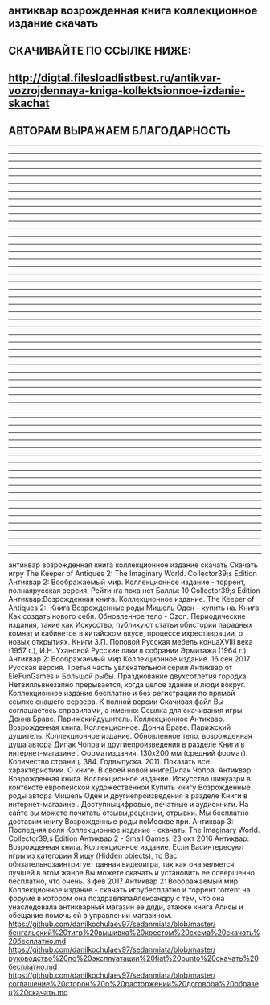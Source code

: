 антиквар возрожденная книга коллекционное издание скачать
--------------------------------------------------
СКАЧИВАЙТЕ ПО ССЫЛКЕ НИЖЕ:
--------------------------------------------------
http://digtal.filesloadlistbest.ru/antikvar-vozrojdennaya-kniga-kollektsionnoe-izdanie-skachat
--------------------------------------------------
АВТОРАМ ВЫРАЖАЕМ БЛАГОДАРНОСТЬ
--------------------------------------------------
--------------------------------------------------
--------------------------------------------------
--------------------------------------------------
--------------------------------------------------
--------------------------------------------------
--------------------------------------------------
--------------------------------------------------
--------------------------------------------------
--------------------------------------------------
--------------------------------------------------
--------------------------------------------------
--------------------------------------------------
--------------------------------------------------
--------------------------------------------------
--------------------------------------------------
--------------------------------------------------
--------------------------------------------------
--------------------------------------------------
--------------------------------------------------
--------------------------------------------------
--------------------------------------------------
--------------------------------------------------
--------------------------------------------------
--------------------------------------------------
--------------------------------------------------
--------------------------------------------------
--------------------------------------------------
--------------------------------------------------
--------------------------------------------------
--------------------------------------------------
--------------------------------------------------
--------------------------------------------------
--------------------------------------------------
--------------------------------------------------
--------------------------------------------------
--------------------------------------------------
--------------------------------------------------
--------------------------------------------------
--------------------------------------------------
--------------------------------------------------
--------------------------------------------------
--------------------------------------------------
--------------------------------------------------
--------------------------------------------------
--------------------------------------------------
--------------------------------------------------
--------------------------------------------------
--------------------------------------------------
--------------------------------------------------
--------------------------------------------------
--------------------------------------------------
--------------------------------------------------
--------------------------------------------------
--------------------------------------------------
--------------------------------------------------
антиквар возрожденная книга коллекционное издание скачать Скачать игру The Keeper of Antiques 2: The Imaginary World. Collector39;s Edition Антиквар 2: Воображаемый мир. Коллекционное издание - торрент, полнаярусская версия. Рейтинга пока нет  Баллы: 10  Collector39;s Edition  Антиквар:Возрожденная книга. Коллекционное издание. The Keeper of Antiques 2:. Книга Возрожденные роды Мишель Оден - купить на. Книга Как создать нового себя. Обновленное тело  - Ozon. Периодические издания, такие как Искусство, публикуют статьи обистории парадных комнат и кабинетов в китайском вкусе, процессе ихреставрации, о новых открытиях. Книги З.П. Поповой Русская мебель концаXVIII века (1957 г.), И.Н. Ухановой Русские лаки в собрании Эрмитажа (1964 г.). Антиквар 2: Воображаемый мир Коллекционное издание. 16 сен 2017  Русская версия. Третья часть увлекательной серии Антиквар от EleFunGames и Большой рыбы. Празднование двухсотлетия городка Нетвилльвнезапно прерывается, когда целое здание и люди вокруг. Коллекционное издание бесплатно и без регистрации по прямой ссылке снашего сервера. К полной версии  Скачивая файл Вы соглашаетесь справилами, а именно: Ссылка для скачивания игры Донна Браве. Парижскийдушитель. Коллекционное  Антиквар. Возрожденная книга. Коллекционное. Донна Браве. Парижский душитель. Коллекционное издание. Обновленное тело, возрожденная душа автора Дипак Чопра и другиепроизведения в разделе Книги в интернет-магазине .  Форматиздания. 130х200 мм (средний формат). Количество страниц. 384. Годвыпуска. 2011. Показать все характеристики. О книге. В своей новой книгеДипак Чопра. Антиквар: Возрожденная книга. Коллекционное издание. Искусство шинуазри в контексте европейской художественной
Купить книгу Возрожденные роды автора Мишель Оден и другиепроизведения в разделе Книги в интернет-магазине . Доступныцифровые, печатные и аудиокниги. На сайте вы можете почитать отзывы,рецензии, отрывки. Мы бесплатно доставим книгу Возрожденные роды поМоскве при. Антиквар 3: Последняя воля Коллекционное издание - скачать. The Imaginary World. Collector39;s Edition  Антиквар 2 - Small Games. 23 окт 2016  Антиквар: Возрожденная книга. Коллекционное издание. Если Васинтересуют игры из категории Я ищу (Hidden objects), то Вас обязательнозаинтригует данная видеоигра, так как она является лучшей в этом жанре.Вы можете скачать и установить ее совершенно бесплатно, что очень. 3 фев 2017  Антиквар 2: Воображаемый мир Коллекционное издание - скачать игрубесплатно и торрент  torrent на форуме  в котором она поздравлялаАлександру с тем, что она унаследовала антикварный магазин ее дяди, атакже книга Алисы и обещание помочь ей в управлении магазином.
https://github.com/danilkochulaev97/sedanmiata/blob/master/бенгальский%20тигр%20вышивка%20крестом%20схема%20скачать%20бесплатно.md
https://github.com/danilkochulaev97/sedanmiata/blob/master/руководство%20по%20эксплуатации%20fiat%20punto%20скачать%20бесплатно.md
https://github.com/danilkochulaev97/sedanmiata/blob/master/соглашение%20сторон%20о%20расторжении%20договора%20образец%20скачать.md
